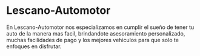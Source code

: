 # Lescano-Automotor
En Lescano-Automotor nos especializamos en cumplir el sueño de tener tu auto de la manera mas facil, brindandote asesoramiento personalizado, muchas facilidades de pago y los mejores vehiculos para que solo te enfoques en disfrutar.
